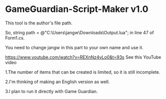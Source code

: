 # GameGuardian-Script-Maker v1.0

This tool is the author's file path.

So, string path = @"C:\Users\jangw\Downloads\Output.lua"; in line 47 of Form1.cs. 

You need to change jangw in this part to your own name and use it.

https://www.youtube.com/watch?v=REXnNz4vLo0&t=93s See this YouTube video

1.The number of items that can be created is limited, so it is still incomplete.

2.I'm thinking of making an English version as well.

3.I plan to run it directly with Game Guardian.
